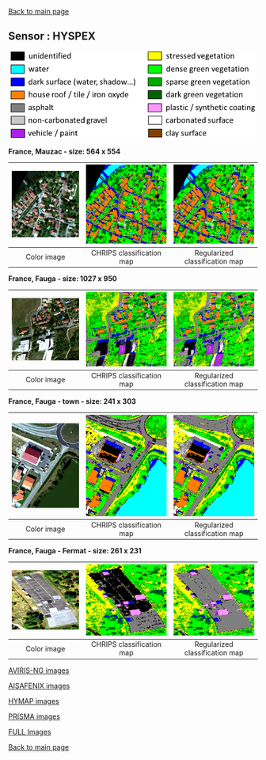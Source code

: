 [Back to main page](index.md)

## Sensor : HYSPEX

<p align="center">
<img src="Complements/Legende_classif_ligne_v2.png" width="500" />
</p>

**France, Mauzac  -  size: 564 x 554**

<img src="Images/HYSPEX/Mauzac/Hyspex_MauzacMasque_00_IMAGE.jpg" width="270" /> | <img src="Images/HYSPEX/Mauzac/Hyspex_MauzacMasque_01_CLASSIF.png" width="270" /> | <img src="Images/HYSPEX/Mauzac/Hyspex_MauzacMasque_02_REGUL.png" width="270" />
:-: | :-: | :-:
Color image | CHRIPS classification map | Regularized classification map

**France, Fauga  -  size: 1027 x 950**

<img src="Images/HYSPEX/Fauga08_NORD/Hyspex_Fauga08NORD_00_IMAGE.jpg" width="270" /> | <img src="Images/HYSPEX/Fauga08_NORD/Hyspex_Fauga08NORD_01_CLASSIF.png" width="270" /> | <img src="Images/HYSPEX/Fauga08_NORD/Hyspex_Fauga08NORD_02_REGUL.png" width="270" />
:-: | :-: | :-:
Color image | CHRIPS classification map | Regularized classification map

**France, Fauga - town  -  size: 241 x 303**

<img src="Images/HYSPEX/Fauga_town_XC/Hyspex_FaugaTownDenoised_00_IMAGE.jpg" width="270" /> | <img src="Images/HYSPEX/Fauga_town_XC/Hyspex_FaugaTownDenoised_01_CLASSIF.png" width="270" /> | <img src="Images/HYSPEX/Fauga_town_XC/Hyspex_FaugaTownDenoised_02_REGUL.png" width="270" />
:-: | :-: | :-:
Color image | CHRIPS classification map | Regularized classification map

**France, Fauga - Fermat  -  size: 261 x 231**

<img src="Images/HYSPEX/Fermat/Hyspex_Fermat_00_IMAGE.jpg" width="270" /> | <img src="Images/HYSPEX/Fermat/Hyspex_Fermat_01_CLASSIF.png" width="270" /> | <img src="Images/HYSPEX/Fermat/Hyspex_Fermat_02_REGUL.png" width="270" />
:-: | :-: | :-:
Color image | CHRIPS classification map | Regularized classification map

[AVIRIS-NG images](visu_images_AVIRIS-NG.md)

[AISAFENIX images](visu_images_AISAFENIX.md)

[HYMAP images](visu_images_HYMAP.md)

[PRISMA images](visu_images_PRISMA.md)

[FULL Images](visu_images_BIG-IMAGE.md)

[Back to main page](index.md)


